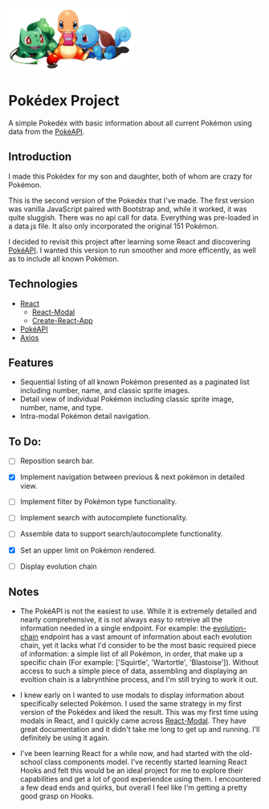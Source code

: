 <img src="src/img/starter-pokemon.jpg" width ='250'>


# Pokédex Project        
A simple Pokedéx with basic information about all current Pokémon using data from the [PokéAPI](https://pokeapi.co/).


## Introduction

I made this Pokédex for my son and daughter, both of whom are crazy for Pokémon.

This is the second version of the Pokedéx that I've made. The first version was vanilla JavaScript paired with Bootstrap and, while it worked, it was quite sluggish. There was no api call for data. Everything was pre-loaded in a data.js file. It also only incorporated the original 151 Pokémon. 

I decided to revisit this project after learning some React and discovering [PokéAPI](https://pokeapi.co/). I wanted this version to run smoother and more efficently, as well as to include all known Pokémon.


## Technologies
* [React](https://reactjs.org/)
   * [React-Modal](http://reactcommunity.org/react-modal/)
   * [Create-React-App](https://github.com/facebook/create-react-app)
* [PokéAPI](https://github.com/PokeAPI)
* [Axios](https://github.com/axios/axios)


## Features

* Sequential listing of all known Pokémon presented as a paginated list including number, name, and classic sprite images.
* Detail view of individual Pokémon including classic sprite image, number, name, and type.
* Intra-modal Pokémon detail navigation. 


## To Do:

- [ ] Reposition search bar. 
- [x] Implement navigation between previous & next pokémon in detailed view.
- [ ] Implement filter by Pokémon type functionality.
- [ ] Implement search with autocomplete functionality.
- [ ] Assemble data to support search/autocomplete functionality. 
- [x] Set an upper limit on Pokémon rendered. 
- [ ] Display evolution chain


## Notes 

* The PokéAPI is not the easiest to use. While it is extremely detailed and nearly comprehensive, it is not always easy to retreive all the information needed in a single endpoint. For example: the [evolution-chain](https://pokeapi.co/api/v2/evolution-chain/3/) endpoint has a vast amount of information about each evolution chain, yet it lacks what I'd consider to be the most basic required piece of information: a simple list of all Pokémon, in order, that make up a specific chain (For example: ['Squirtle', 'Wartortle', 'Blastoise']). Without access to such a simple piece of data, assembling and displaying an evoltion chain is a labrynthine process, and I'm still trying to work it out. 

* I knew early on I wanted to use modals to display information about specifically selected Pokémon. I used the same strategy in my first version of the Pokédex and liked the result. This was my first time using modals in React, and I quickly came across [React-Modal](http://reactcommunity.org/react-modal/). They have great documentation and it didn't take me long to get up and running. I'll definitely be using it again. 

* I've been learning React for a while now, and had started with the old-school class components model. I've recently started learning React Hooks and felt this would be an ideal project for me to explore their capabilities and get a lot of good experiendce using them. I encountered a few dead ends and quirks, but overall I feel like I'm getting a pretty good grasp on Hooks. 


